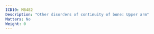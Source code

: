 ```yaml
---
ICD10: M8482
Description: "Other disorders of continuity of bone: Upper arm"
Matters: No
Weight: 0
---
```

